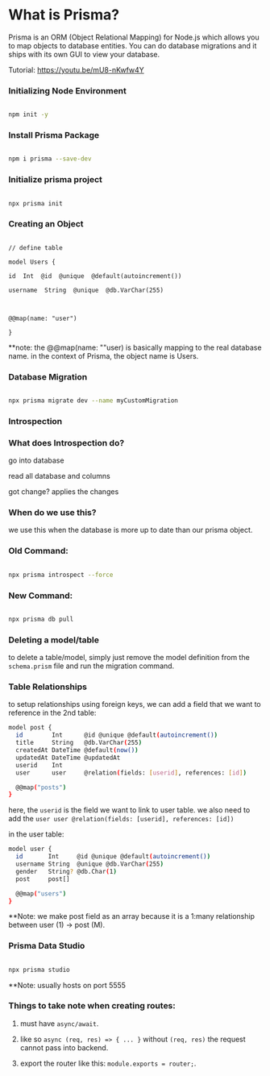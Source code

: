 
# What is Prisma?

Prisma is an ORM (Object Relational Mapping) for Node.js which allows you to map objects to database entities. You can do database migrations and it ships with its own GUI to view your database.

Tutorial: https://youtu.be/mU8-nKwfw4Y

  

### Initializing Node Environment

  

```bash

npm init -y

```

  

### Install Prisma Package

  

```bash

npm i prisma --save-dev

```

  

### Initialize prisma project

  

```bash

npx prisma init

```

  

### Creating an Object

```

// define table

model Users {

id  Int  @id  @unique  @default(autoincrement())

username  String  @unique  @db.VarChar(255)

  

@@map(name: "user")

}

```

  **note: the @@map(name: ""user) is basically mapping to the real database name. in the context of Prisma, the object name is Users.

### Database Migration

```bash

npx prisma migrate dev --name myCustomMigration

```

  

### Introspection

  

### What does Introspection do?

  

go into database

  

read all database and columns

  

got change? applies the changes

  

### When do we use this?

  

we use this when the database is more up to date than our prisma object.

  

### Old Command:

  

```bash

npx prisma introspect --force

```

  

### New Command:

```bash

npx prisma db pull

```

  

### Deleting a model/table

  

to delete a table/model, simply just remove the model definition from the `schema.prism` file and run the migration command.

  

### Table Relationships
to setup relationships using foreign keys, we can add a field that we want to reference in the 2nd table:

```bash
model post {
  id        Int      @id @unique @default(autoincrement())
  title     String   @db.VarChar(255)
  createdAt DateTime @default(now())
  updatedAt DateTime @updatedAt
  userid    Int
  user      user     @relation(fields: [userid], references: [id])

  @@map("posts")
}

```

here, the `userid` is the field we want to link to user table. we also need to add the `user user @relation(fields: [userid], references: [id])`

in the user table:

```bash
model user {
  id       Int     @id @unique @default(autoincrement())
  username String  @unique @db.VarChar(255)
  gender   String? @db.Char(1)
  post     post[]

  @@map("users")
}

```

**Note: we make post field as an array because it is a 1:many relationship between user (1) → post (M).


### Prisma Data Studio

  

```bash

npx prisma studio

```

  

**Note: usually hosts on port 5555

  

### Things to take note when creating routes:

  

1. must have `async/await`.

2. like so `async (req, res) => { ... }` without `(req, res)` the request cannot pass into backend.

3. export the router like this: `module.exports = router;`.